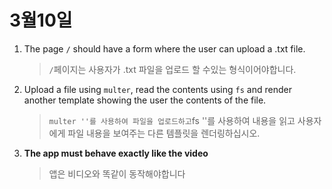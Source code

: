 # 3월10일

1. The page ``/`` should have a form where the user can upload a .txt file.

   > ``/``페이지는 사용자가 .txt 파일을 업로드 할 수있는 형식이어야합니다.

2. Upload a file using ``multer``, read the contents using ``fs`` and render another template showing the user the contents of the file.

   > ``multer ''를 사용하여 파일을 업로드하고``fs ''를 사용하여 내용을 읽고 사용자에게 파일 내용을 보여주는 다른 템플릿을 렌더링하십시오.

3. **The app must behave exactly like the video**

   > 앱은 비디오와 똑같이 동작해야합니다

